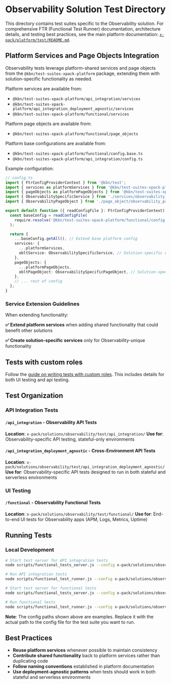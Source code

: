 # Observability Solution Test Directory

This directory contains test suites specific to the Observability solution. For comprehensive FTR (Functional Test Runner) documentation, architecture details, and testing best practices, see the main platform documentation: [`x-pack/platform/test/README.md`](../../../platform/test/README.md).

## Platform Services and Page Objects Integration

Observability tests leverage platform-shared services and page objects from the `@kbn/test-suites-xpack-platform` package, extending them with solution-specific functionality as needed.

Platform services are available from:

- `@kbn/test-suites-xpack-platform/api_integration/services`
- `@kbn/test-suites-xpack-platform/api_integration_deployment_agnostic/services`
- `@kbn/test-suites-xpack-platform/functional/services`

Platform page objects are available from:

- `@kbn/test-suites-xpack-platform/functional/page_objects`

Platform base configurations are available from:

- `@kbn/test-suites-xpack-platform/functional/config.base.ts`
- `@kbn/test-suites-xpack-platform/api_integration/config.ts`

Example configuration:

```typescript
// config.ts
import { FtrConfigProviderContext } from '@kbn/test';
import { services as platformServices } from '@kbn/test-suites-xpack-platform/functional/services';
import { pageObjects as platformPageObjects } from '@kbn/test-suites-xpack-platform/functional/page_objects';
import { ObservabilitySpecificService } from './services/observability_service';
import { ObservabilityPageObject } from './page_object/observability_page_object';

export default function ({ readConfigFile }: FtrConfigProviderContext) {
  const baseConfig = readConfigFile(
    require.resolve('@kbn/test-suites-xpack-platform/functional/config.base.ts')
  );

  return {
    ...baseConfig.getAll(), // Extend base platform config
    services: {
      ...platformServices,
      obltService: ObservabilitySpecificService, // Solution-specific extension
    },
    pageObjects: {
      ...platformPageObjects,
      obltPageObject: ObservabilitySpecificPageObject, // Solution-specific page objects
    },
    // ... rest of config
  };
}
```

### Service Extension Guidelines

When extending functionality:

**✅ Extend platform services** when adding shared functionality that could benefit other solutions

**✅ Create solution-specific services** only for Observability-unique functionality

## Tests with custom roles

Follow the [guide on writing tests with custom roles](https://github.com/elastic/kibana/blob/main/x-pack/platform/test/serverless/README.md#testing-with-custom-roles). This includes details for both UI testing and api testing.

## Test Organization

### API Integration Tests

#### `/api_integration` - Observability API Tests

**Location**: `x-pack/solutions/observability/test/api_integration/`
**Use for**: Observability-specific API testing, stateful-only environments

#### `/api_integration_deployment_agnostic` - Cross-Environment API Tests

**Location**: `x-pack/solutions/observability/test/api_integration_deployment_agnostic/`
**Use for**: Observability-specific API tests designed to run in both stateful and serverless environments

### UI Testing

#### `/functional` - Observability Functional Tests

**Location**: `x-pack/solutions/observability/test/functional/`
**Use for**: End-to-end UI tests for Observability apps (APM, Logs, Metrics, Uptime)

## Running Tests

### Local Development

```bash
# Start test server for API integration tests
node scripts/functional_tests_server.js --config x-pack/solutions/observability/test/api_integration/apis/cases/config.ts

# Run API integration tests
node scripts/functional_test_runner.js --config x-pack/solutions/observability/test/api_integration/apis/cases/config.ts

# Start test server for functional tests
node scripts/functional_tests_server.js --config x-pack/solutions/observability/test/functional/apps/apm/config.ts

# Run functional tests
node scripts/functional_test_runner.js --config x-pack/solutions/observability/test/functional/apps/apm/config.ts
```

**Note**: The config paths shown above are examples. Replace it with the actual path to the config file for the test suite you want to run.

## Best Practices

- **Reuse platform services** whenever possible to maintain consistency
- **Contribute shared functionality** back to platform services rather than duplicating code
- **Follow naming conventions** established in platform documentation
- **Use deployment-agnostic patterns** when tests should work in both stateful and serverless environments
